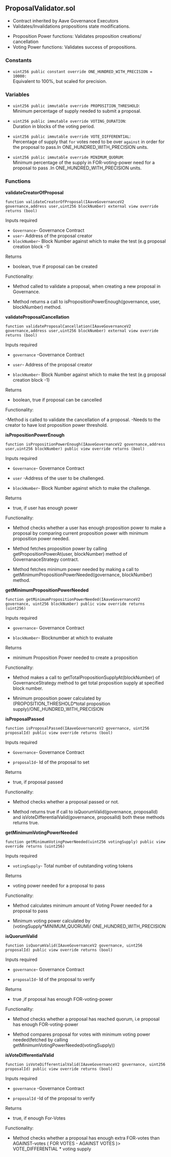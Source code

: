 ## ProposalValidator.sol

- Contract inherited by  Aave Governance Executors
- Validates/Invalidations propositions state modifications.
 * Proposition Power functions: Validates proposition creations/ cancellation
 * Voting Power functions: Validates success of propositions.

### Constants

 - `uint256 public constant override ONE_HUNDRED_WITH_PRECISION = 10000:`     
    		Equivalent to 100%, but scaled for precision.
### Variables
- `uint256 public immutable override PROPOSITION_THRESHOLD`:     
   Minimum percentage of supply needed to submit a proposal.
- `uint256 public immutable override VOTING_DURATION`:      
   Duration in blocks of the voting period.

- `uint256 public immutable override VOTE_DIFFERENTIAL`:   
   Percentage of supply that `for` votes need to be over `against` in order for the proposal to pass.In ONE_HUNDRED_WITH_PRECISION units.

- `uint256 public immutable override MINIMUM_QUORUM`:  
   Minimum percentage of the supply in FOR-voting-power need for a proposal to pass .In ONE_HUNDRED_WITH_PRECISION units.




### Functions

**validateCreatorOfProposal**

```solidity 
function validateCreatorOfProposal(IAaveGovernanceV2 governance,address user,uint256 blockNumber) external view override returns (bool)
```

Inputs required

- `Governance`- Governance Contract
- `user`- Address of the proposal creator
- `blockNumber`- Block Number against which to make the test (e.g proposal creation block -1)

Returns

- boolean, true if proposal can be created

Functionality:

- Method called to validate a proposal, when creating a new proposal in Governance.

- Method returns a call to isPropositionPowerEnough(governance, user, blockNumber) method.

**validateProposalCancellation**

```solidity 
function validateProposalCancellation(IAaveGovernanceV2 governance,address user,uint256 blockNumber) external view override returns (bool)
```

Inputs required

- `governance` -Governance Contract

- `user`- Address of the proposal creator

- `blockNumber`- Block Number against which to make the test (e.g proposal creation block -1)

Returns

- boolean, true if proposal can be cancelled

Functionality:

-Method is called to validate the cancellation of a proposal.
-Needs to the creator to have lost proposition power threshold.

**isPropositionPowerEnough**

```solidity 
function isPropositionPowerEnough(IAaveGovernanceV2 governance,address user,uint256 blockNumber) public view override returns (bool)
```

Inputs required

- `Governance`- Governance Contract

- `user` -Address of the user to be challenged.

- `blockNumber`- Block Number against which to make the challenge.

Returns

- true, if user has enough power

 Functionality:

- Method checks whether a user has enough proposition power to make a proposal by comparing current proposition power with minimum proposition power needed.

- Method fetches proposition power by calling getPropositionPowerAt(user, blockNumber) method of GovernanaceStrategy contract.

- Method fetches minimum power needed by making a call to getMinimumPropositionPowerNeeded(governance, blockNumber) method.

**getMinimumPropositionPowerNeeded**

```solidity 
function getMinimumPropositionPowerNeeded(IAaveGovernanceV2 governance, uint256 blockNumber) public view override returns (uint256)
```

Inputs required

- `governance`- Governance Contract

- `blockNumber`- Blocknumber at which to evaluate

Returns

- minimum Proposition Power needed to create a proposition

Functionality:

- Method makes a call to getTotalPropositionSupplyAt(blockNumber) of GovernanceStrategy method to get total proposition supply at specified block number.

- Minimum proposition power calculated by
 (PROPOSITION_THRESHOLD*total proposition supply)/ONE_HUNDRED_WITH_PRECISION

**isProposalPassed**

```solidity 
function isProposalPassed(IAaveGovernanceV2 governance, uint256 proposalId) public view override returns (bool)
```

Inputs required

- `Governance`- Governance Contract

- `proposalId`- Id of the proposal to set

Returns

- true, if proposal passed

Functionality:

- Method checks whether a proposal passed or not.

- Method returns true if call to isQuorumValid(governance, proposalId) and isVoteDifferentialValid(governance, proposalId) both these methods returns true.

**getMinimumVotingPowerNeeded**

```solidity 
function getMinimumVotingPowerNeeded(uint256 votingSupply) public view override returns (uint256)
```

Inputs required

- `votingSupply`- Total number of outstanding voting tokens

Returns

 - voting power needed for a proposal to pass

Functionality:

- Method calculates minimum amount of Voting Power needed for a proposal to pass

- Minimum voting power calculated by (votingSupply*MINIMUM_QUORUM)/ ONE_HUNDRED_WITH_PRECISION

**isQuorumValid**

```solidity 
function isQuorumValid(IAaveGovernanceV2 governance, uint256 proposalId) public view override returns (bool)
```

Inputs required

- `governance`- Governance Contract

- `proposalId`- Id of the proposal to verify

Returns

- true ,if proposal has enough FOR-voting-power

Functionality:

- Method checks whether a proposal has reached quorum, i.e proposal has enough FOR-voting-power

- Method compares proposal for votes with minimum voting power needed(fetched by calling getMinimumVotingPowerNeeded(votingSupply))

**isVoteDifferentialValid**

```solidity 
function isVoteDifferentialValid(IAaveGovernanceV2 governance, uint256 proposalId) public view override returns (bool)
```

Inputs required

- `governance` -Governance Contract

- `proposalId` -Id of the proposal to verify

Returns

- true, if enough For-Votes

Functionality:

- Method checks whether a proposal has enough extra FOR-votes than AGAINST-votes
 ( FOR VOTES - AGAINST VOTES )> VOTE_DIFFERENTIAL * voting supply
